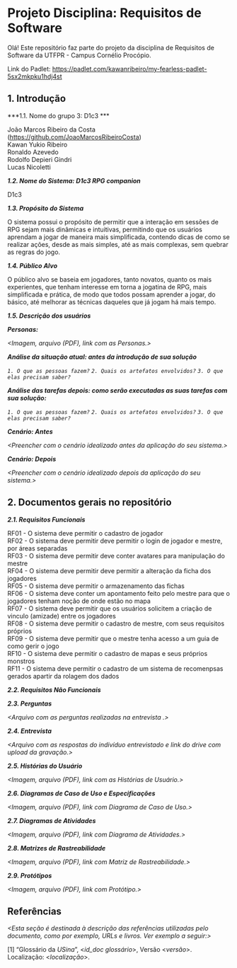 
# Projeto Disciplina: Requisitos de Software

Olá! Este repositório faz parte do projeto da disciplina de Requisitos de Software da UTFPR - Campus Cornélio Procópio. 

Link do Padlet: https://padlet.com/kawanribeiro/my-fearless-padlet-5sx2mkpku1hdj4st

## 1. Introdução

***1.1. Nome do grupo 3: D1c3 ***

João Marcos Ribeiro da Costa (https://github.com/JoaoMarcosRibeiroCosta)<br/>
Kawan Yukio Ribeiro<br/>
Ronaldo Azevedo<br/>
Rodolfo Depieri Gindri<br/>
Lucas Nicoletti<br/>

***1.2.  Nome do Sistema: D1c3 RPG companion***

D1c3

***1.3.  Propósito do Sistema***

  O sistema possui o propósito de permitir que a interação em sessões de RPG sejam mais dinâmicas e intuitivas, permitindo que os usuários aprendam a jogar de maneira mais simplificada, contendo dicas de como se realizar ações, desde as mais simples,
até as mais complexas, sem quebrar as regras do jogo.

***1.4.  Público Alvo***

  O público alvo se baseia em jogadores, tanto novatos, quanto os mais experientes, que tenham interesse em torna a jogatina de RPG, mais simplificada e prática, de modo que todos possam aprender a jogar, do básico, até melhorar as técnicas daqueles
que já jogam há mais tempo.

***1.5. Descrição dos usuários***



***Personas:***

*<Imagem, arquivo (PDF), link com as Personas.>*

***Análise da situação atual: antes da introdução de sua solução***

*`1. O que as pessoas fazem?`*
*`2. Quais os artefatos envolvidos?`*
*`3. O que elas precisam saber?`*

***Análise das tarefas depois: como serão executadas as suas tarefas com sua solução:***

*`1. O que as pessoas fazem?`*
*`2. Quais os artefatos envolvidos?`*
*`3. O que elas precisam saber?`*

***Cenário: Antes***

*<Preencher com o cenário idealizado antes da aplicação do seu sistema.>*

***Cenário: Depois***

*<Preencher com o cenário idealizado depois da aplicação do seu sistema.>*

## 2. Documentos gerais no repositório

***2.1. Requisitos Funcionais***

RF01 - O sistema deve permitir o cadastro de jogador<br/>
RF02 - O sistema deve permitir deve permitir o login de jogador e mestre, por áreas separadas<br/>
RF03 - O sistema deve permitir deve conter avatares para manipulação do mestre<br/>
RF04 - O sistema deve permitir deve permitir a alteração da ficha dos jogadores<br/>
RF05 - O sistema deve permitir o armazenamento das fichas<br/>
RF06 - O sistema deve conter um apontamento feito pelo mestre para que o jogadores tenham noção de onde estão no mapa<br/>
RF07 - O sistema deve permitir que os usuários solicitem a criação de vinculo (amizade) entre os jogadores<br/>
RF08 - O sistema deve permitir o cadastro de mestre, com seus requisitos próprios<br/>
RF09 - O sistema deve permitir que  o mestre tenha acesso a um guia de como gerir o jogo<br/>
RF10 - O sistema deve permitir o cadastro de mapas e seus próprios monstros<br/>
RF11 - O sistema deve permitir o cadastro de um sistema de recomenpsas gerados apartir da rolagem dos dados<br/>

***2.2. Requisitos Não Funcionais***


***2.3. Perguntas***

*<Arquivo com as perguntas realizadas na entrevista .>*

***2.4. Entrevista***

*<Arquivo com as respostas do indivíduo entrevistado e link do drive com upload da gravação.>*

***2.5. Histórias do Usuário***

*<Imagem, arquivo (PDF), link com as Histórias de Usuário.>*

***2.6. Diagramas de Caso de Uso e Especificações***

*<Imagem, arquivo (PDF), link com Diagrama de Caso de Uso.>*

***2.7. Diagramas de Atividades***

*<Imagem, arquivo (PDF), link com Diagrama de Atividades.>*

***2.8. Matrizes de Rastreabilidade***

*<Imagem, arquivo (PDF), link com Matriz de Rastreabilidade.>*

***2.9. Protótipos***

*<Imagem, arquivo (PDF), link com Protótipo.>*

## Referências

*<Esta seção é destinada à descrição das referências utilizadas pelo documento, como por exemplo, URLs e livros. Ver exemplo a seguir:>*

[1] “Glossário da _USina_”, <_id_doc glossário_>, Versão <_versão_>. Localização: <_localização_>.
